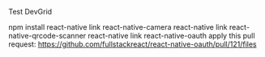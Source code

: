 Test DevGrid

npm install
react-native link react-native-camera
react-native link react-native-qrcode-scanner
react-native link react-native-oauth
apply this pull request: https://github.com/fullstackreact/react-native-oauth/pull/121/files
